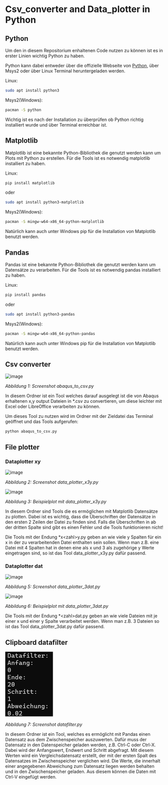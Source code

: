 # Csv\_converter and Data\_plotter in Python 

## Python

Um den in diesem Repositorium enhaltenen Code nutzen zu können ist es in erster Linien wichtig Python zu haben.

Python kann dabei entweder über die offizielle Webseite von [Python](https://www.python.org/), über Msys2 oder über Linux Terminal heruntergeladen werden.

Linux: 

```bash
sudo apt install python3
```

Msys2(Windows):

```bash
pacman -S python
```

Wichtig ist es nach der Installation zu überprüfen ob Python richtig installiert wurde und über Terminal erreichbar ist.

## Matplotlib

Matplotlib ist eine bekannte Python-Bibliothek die genutzt werden kann um Plots mit Python zu erstellen. Für die Tools ist es notwendig matplotlib installiert zu haben.

Linux:

```bash
pip install matplotlib
```

oder

```bash
sudo apt install python3-matplotlib
```

Msys2(Windows):

```bash
pacman -S mingw-w64-x86_64-python-matplotlib
```

Natürlich kann auch unter Windows pip für die Installation von Matplotlib benutzt werden.

## Pandas

Pandas ist eine bekannte Python-Bibliothek die genutzt werden kann um Datensätze zu verarbeiten. Für die Tools ist es notwendig pandas installiert zu haben.

Linux:

```bash
pip install pandas 
```

oder

```bash
sudo apt install python3-pandas
```

Msys2(Windows):

```bash
pacman -S mingw-w64-x86_64-python-pandas
```

Natürlich kann auch unter Windows pip für die Installation von Matplotlib benutzt werden.

## Csv converter

![image](images/csv_converter.png)

*Abbildung 1: Screenshot abaqus_to_csv.py*

In diesem Ordner ist ein Tool welches darauf ausgelegt ist die von Abaqus erhaltenen x,y output Dateien in \*.csv zu convertieren, um diese leichter mit Excel oder LibreOffice verarbeiten zu können.

Um dieses Tool zu nutzen wird im Ordner mit der Zieldatei das Terminal geöffnet und das Tools aufgerufen:

```bash
python abaqus_to_csv.py
```

## File plotter

### Dataplotter xy

![image](images/data_plotter_x3y.png)

*Abbildung 2: Screenshot data_plotter_x3y.py*

![image](images/brandkurven.png)

*Abbildung 3: Beispielplot mit data_plotter_x3y.py*

In diesem Ordner sind Tools die es ermöglichen mit Matplotlib Datensätze zu plotten. Dabei ist es wichtig, dass die Überschriften der Datensätze in den ersten 2 Zeilen der Datei zu finden sind. Falls die Überschriften in ab der dritten Spalte sind gibt es einen Fehler und die Tools funktionieren nicht!

Die Tools mit der Endung \*x\<zahl\>y.py geben an wie viele y Spalten für ein x in der zu verarbeitenden Datei enthalten sein sollen. Wenn man z.B. eine Datei mit 4 Spalten hat in denen eine als x und 3 als zugehörige y Werte eingetragen sind, so ist das Tool data\_plotter\_x3y.py dafür passend.

### Dataplotter dat

![image](images/data_plotter_3dat.png)

*Abbildung 5: Screenshot data_plotter_3dat.py*

![image](images/vergleich_3p.png)

*Abbildung 6: Beispielplot mit data_plotter_3dat.py*

Die Tools mit der Endung \*\<zahl\>dat.py geben an wie viele Dateien mit je einer x und einer y Spalte verarbeitet werden. Wenn man z.B. 3 Dateien so ist das Tool data\_plotter\_3dat.py dafür passend.

## Clipboard datafilter
 
![image](images/datafilter.png)

*Abbildung 7: Screenshot datafilter.py*

In diesem Ordner ist ein Tool, welches es ermöglicht mit Pandas einen Datensatz aus dem Zwischenspeicher auszuwerten. Dafür muss der Datensatz in den Datenspeicher geladen werden, z.B. Ctrl-C oder Ctrl-X. Dabei wird der Anfangswert, Endwert und Schritt abgefragt. Mit diesem Werten wird ein Vergleichsdatensatz erstellt, der mit der ersten Spalt des Datensatzes im Zwischenspeicher verglichen wird. Die Werte, die innerhalt einer angegebenen Abweichung zum Datensatz liegen werden behalten und in den Zwischenspeicher geladen. Aus diesem können die Daten mit Ctrl-V eingefügt werden.
